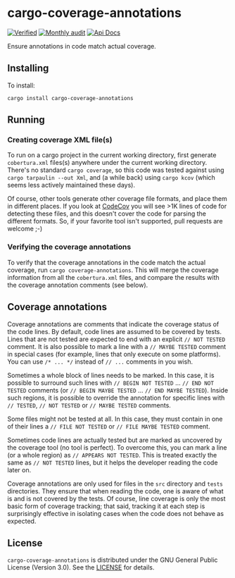 # cargo-coverage-annotations

[![Verified](https://github.com/orenbenkiki/cargo-coverage-annotations/actions/workflows/on_push.yml/badge.svg)](https://github.com/orenbenkiki/cargo-coverage-annotations/actions/workflows/on_push.yml) [![Monthly audit](https://github.com/orenbenkiki/cargo-coverage-annotations/actions/workflows/monthly_audit.yml/badge.svg)](https://github.com/orenbenkiki/cargo-coverage-annotations/actions/workflows/on_updated_dependencies.yml) [![Api Docs](https://docs.rs/cargo-coverage-annotations/badge.svg)](https://docs.rs/crate/cargo-coverage-annotations)

Ensure annotations in code match actual coverage.

## Installing

To install:

```console
cargo install cargo-coverage-annotations
```

## Running

### Creating coverage XML file(s)

To run on a cargo project in the current working directory, first generate `cobertura.xml` files(s) anywhere under the
current working directory. There's no standard `cargo coverage`, so this code was tested against using `cargo tarpaulin
--out Xml`, and (a while back) using `cargo kcov` (which seems less actively maintained these days).

Of course, other tools generate other coverage file formats, and place them in different places. If you look at
[CodeCov](https://codecov.io/bash) you will see >1K lines of code for detecting these files, and this doesn't cover the
code for parsing the different formats. So, if your favorite tool isn't supported, pull requests are welcome ;-)

### Verifying the coverage annotations

To verify that the coverage annotations in the code match the actual coverage, run `cargo coverage-annotations`. This
will merge the coverage information from all the `cobertura.xml` files, and compare the results with the coverage
annotation comments (see below).

## Coverage annotations

Coverage annotations are comments that indicate the coverage status of the code lines. By default, code lines are
assumed to be covered by tests. Lines that are not tested are expected to end with an explicit `// NOT TESTED` comment.
It is also possible to mark a line with a `// MAYBE TESTED` comment in special cases (for example, lines that only
execute on some platforms). You can use `/* ... */` instead of `// ...` comments in you wish.

Sometimes a whole block of lines needs to be marked. In this case, it is possible to surround such lines with `// BEGIN
NOT TESTED` ... `// END NOT TESTED` comments (or `// BEGIN MAYBE TESTED` ... `// END MAYBE TESTED`). Inside such
regions, it is possible to override the annotation for specific lines with `// TESTED`, `// NOT TESTED` or `// MAYBE
TESTED` comments.

Some files might not be tested at all. In this case, they must contain in one of their lines a `// FILE NOT TESTED` or
`// FILE MAYBE TESTED` comment.

Sometimes code lines are actually tested but are marked as uncovered by the coverage tool (no tool is perfect). To
overcome this, you can mark a line (or a whole region) as `// APPEARS NOT TESTED`. This is treated exactly the same as
`// NOT TESTED` lines, but it helps the developer reading the code later on.

Coverage annotations are only used for files in the `src` directory and `tests` directories. They ensure that when
reading the code, one is aware of what is and is not covered by the tests. Of course, line coverage is only the most
basic form of coverage tracking; that said, tracking it at each step is surprisingly effective in isolating cases when
the code does not behave as expected.

## License

`cargo-coverage-annotations` is distributed under the GNU General Public License (Version 3.0). See the
[LICENSE](LICENSE.txt) for details.
